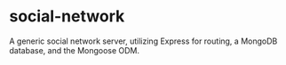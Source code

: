 # social-network
A generic social network server, utilizing Express for routing, a MongoDB database, and the Mongoose ODM.

